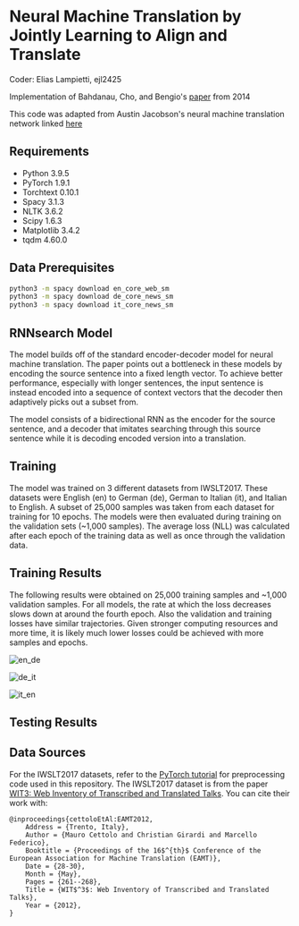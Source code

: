 # Neural Machine Translation by Jointly Learning to Align and Translate

Coder: Elias Lampietti, ejl2425

Implementation of Bahdanau, Cho, and Bengio's [paper](https://arxiv.org/pdf/1409.0473v7.pdf) from 2014

This code was adapted from Austin Jacobson's neural machine translation network linked [here](https://github.com/A-Jacobson/minimal-nmt)

## Requirements
* Python 3.9.5
* PyTorch 1.9.1
* Torchtext 0.10.1
* Spacy 3.1.3
* NLTK 3.6.2
* Scipy 1.6.3
* Matplotlib 3.4.2
* tqdm 4.60.0

## Data Prerequisites
```bash
python3 -m spacy download en_core_web_sm
python3 -m spacy download de_core_news_sm
python3 -m spacy download it_core_news_sm
```

## RNNsearch Model

The model builds off of the standard encoder-decoder model for neural machine translation. The paper points out a bottleneck in these models by encoding the source sentence into a fixed length vector. To achieve better performance, especially with longer sentences, the input sentence is instead encoded into a sequence of context vectors that the decoder then adaptively picks out a subset from. 

The model consists of a bidirectional RNN as the encoder for the source sentence, and a decoder that imitates searching through this source sentence while it is decoding encoded version into a translation.

## Training

The model was trained on 3 different datasets from IWSLT2017. These datasets were English (en) to German (de), German to Italian (it), and Italian to English.
A subset of 25,000 samples was taken from each dataset for training for 10 epochs.
The models were then evaluated during training on the validation sets (~1,000 samples).
The average loss (NLL) was calculated after each epoch of the training data as well as once through the validation data.

## Training Results

The following results were obtained on 25,000 training samples and ~1,000 validation samples.
For all models, the rate at which the loss decreases slows down at around the fourth epoch. Also the validation and training losses have similar trajectories.
Given stronger computing resources and more time, it is likely much lower losses could be achieved with more samples and epochs.

![en_de](https://user-images.githubusercontent.com/7085644/135036193-e2af7a2f-3e2e-4d58-bd78-4151a86eeb0b.png)

![de_it](https://user-images.githubusercontent.com/7085644/135036204-6e3f2224-71fb-45d4-8d6a-092d77dd5154.png)

![it_en](https://user-images.githubusercontent.com/7085644/135036218-73b9181e-6155-442b-85d2-85e3edf1ff4d.png)

## Testing Results



## Data Sources

For the IWSLT2017 datasets, refer to the [PyTorch tutorial](https://pytorch.org/tutorials/beginner/translation_transformer.html) for preprocessing code used in this repository. The IWSLT2017 dataset is from the paper [WIT3: Web Inventory of Transcribed and Translated Talks](https://aclanthology.org/2012.eamt-1.60.pdf). You can cite their work with:
```
@inproceedings{cettoloEtAl:EAMT2012,
    Address = {Trento, Italy},
    Author = {Mauro Cettolo and Christian Girardi and Marcello Federico},
    Booktitle = {Proceedings of the 16$^{th}$ Conference of the European Association for Machine Translation (EAMT)},
    Date = {28-30},
    Month = {May},
    Pages = {261--268},
    Title = {WIT$^3$: Web Inventory of Transcribed and Translated Talks},
    Year = {2012},
}
```
